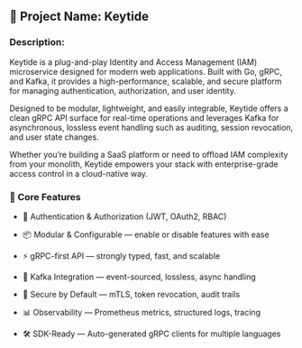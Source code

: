 ## 🔐 Project Name: Keytide

### Description:

Keytide is a plug-and-play Identity and Access Management (IAM) microservice designed for modern web applications. Built with Go, gRPC, and Kafka, it provides a high-performance, scalable, and secure platform for managing authentication, authorization, and user identity.

Designed to be modular, lightweight, and easily integrable, Keytide offers a clean gRPC API surface for real-time operations and leverages Kafka for asynchronous, lossless event handling such as auditing, session revocation, and user state changes.

Whether you’re building a SaaS platform or need to offload IAM complexity from your monolith, Keytide empowers your stack with enterprise-grade access control in a cloud-native way.

### 🧩 Core Features

-  🔑 Authentication & Authorization (JWT, OAuth2, RBAC)

-  📦 Modular & Configurable — enable or disable features with ease

-  ⚡ gRPC-first API — strongly typed, fast, and scalable

- 🔄 Kafka Integration — event-sourced, lossless, async handling

-  🔐 Secure by Default — mTLS, token revocation, audit trails

-  📊 Observability — Prometheus metrics, structured logs, tracing

-  🛠️ SDK-Ready — Auto-generated gRPC clients for multiple languages